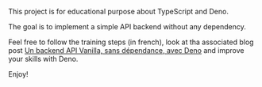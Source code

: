 This project is for educational purpose about TypeScript and Deno.

The goal is to implement a simple API backend without any dependency.

Feel free to follow the training steps (in french), look at tha associated blog post
[Un backend API Vanilla, sans dépendance, avec Deno](https://niji.tech/deno-vanilla-api-backend) and improve your skills with Deno.

Enjoy!
